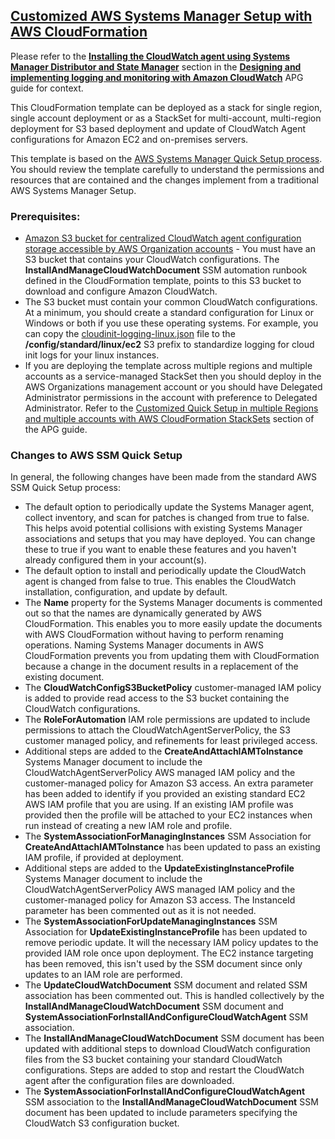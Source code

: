 

## [Customized AWS Systems Manager Setup with AWS CloudFormation](./AWS-QuickSetup-SSMHostMgmt.yaml)
Please refer to the **[Installing the CloudWatch agent using Systems Manager Distributor and State Manager](https://docs.aws.amazon.com/prescriptive-guidance/latest/implementing-logging-monitoring-cloudwatch/install-cloudwatch-systems-manager.html)** section in the **[Designing and implementing logging and monitoring with Amazon CloudWatch](https://docs.aws.amazon.com/prescriptive-guidance/latest/implementing-logging-monitoring-cloudwatch/welcome.html?did=pg_card&trk=pg_card)** APG guide for context.  

This CloudFormation template can be deployed as a stack for single region, single account deployment or as a StackSet for multi-account, multi-region deployment for S3 based deployment and update of CloudWatch Agent configurations for Amazon EC2 and on-premises servers.

This template is based on the [AWS Systems Manager Quick Setup process](https://docs.aws.amazon.com/systems-manager/latest/userguide/systems-manager-quick-setup.html).  You should review the template carefully to understand the permissions and resources that are contained and the changes implement from a traditional AWS Systems Manager Setup.

### Prerequisites:

* [Amazon S3 bucket for centralized CloudWatch agent configuration storage accessible by AWS Organization accounts](../cloudwatch-config-s3-bucket.yaml) - You must have an S3 bucket that contains your CloudWatch configurations.  The **InstallAndManageCloudWatchDocument** SSM automation runbook defined in the CloudFormation template, points to this S3 bucket to download and configure Amazon CloudWatch.
* The S3 bucket must contain your common CloudWatch configurations.  At a minimum, you should create a standard configuration for Linux or Windows or both if you use these operating systems.  For example, you can copy the [cloudinit-logging-linux.json](./cloudinit-logging-linux.json) file to the **/config/standard/linux/ec2** S3 prefix to standardize logging for cloud init logs for your linux instances.
* If you are deploying the template across multiple regions and multiple accounts as a service-managed StackSet then you should deploy in the AWS Organizations management account or you should have Delegated Administrator permissions in the account with preference to Delegated Administrator.  Refer to the [Customized Quick Setup in multiple Regions and multiple accounts with AWS CloudFormation StackSets](https://docs.aws.amazon.com/prescriptive-guidance/latest/implementing-logging-monitoring-cloudwatch/install-cloudwatch-systems-manager.html#cloudformation-multiple-accounts-regions) section of the APG guide.


### Changes to AWS SSM Quick Setup
In general, the following changes have been made from the standard AWS SSM Quick Setup process:

* The default option to periodically update the Systems Manager agent, collect inventory, and scan for patches is changed from true to false. This helps avoid potential collisions with existing Systems Manager associations and setups that you may have deployed. You can change these to true if you want to enable these features and you haven't already configured them in your account(s).
* The default option to install and periodically update the CloudWatch agent is changed from false to true. This enables the CloudWatch installation, configuration, and update by default.
* The **Name** property for the Systems Manager documents is commented out so that the names are dynamically generated by AWS CloudFormation. This enables you to more easily update the documents with AWS CloudFormation without having to perform renaming operations. Naming Systems Manager documents in AWS CloudFormation prevents you from updating them with CloudFormation because a change in the document results in a replacement of the existing document.
* The **CloudWatchConfigS3BucketPolicy** customer-managed IAM policy is added to provide read access to the S3 bucket containing the CloudWatch configurations.
* The **RoleForAutomation** IAM role permissions are updated to include permissions to attach the CloudWatchAgentServerPolicy, the S3 customer managed policy, and refinements for least privileged access.
* Additional steps are added to the **CreateAndAttachIAMToInstance** Systems Manager document to include the CloudWatchAgentServerPolicy AWS managed IAM policy and the customer-managed policy for Amazon S3 access.  An extra parameter has been added to identify if you provided an existing standard EC2 AWS IAM profile that you are using.  If an existing IAM profile was provided then the profile will be attached to your EC2 instances when run instead of creating a new IAM role and profile.
* The **SystemAssociationForManagingInstances** SSM Association for **CreateAndAttachIAMToInstance** has been updated to pass an existing IAM profile, if provided at deployment.
* Additional steps are added to the **UpdateExistingInstanceProfile** Systems Manager document to include the CloudWatchAgentServerPolicy AWS managed IAM policy and the customer-managed policy for Amazon S3 access.  The InstanceId parameter has been commented out as it is not needed.
* The **SystemAssociationForUpdateManagingInstances** SSM Association for **UpdateExistingInstanceProfile** has been updated to remove periodic update.  It will the necessary IAM policy updates to the provided IAM role once upon deployment.  The EC2 instance targeting has been removed, this isn't used by the SSM document since only updates to an IAM role are performed.
* The **UpdateCloudWatchDocument** SSM document and related SSM association has been commented out.  This is handled collectively by the **InstallAndManageCloudWatchDocument** SSM document and **SystemAssociationForInstallAndConfigureCloudWatchAgent** SSM association.     
* The **InstallAndManageCloudWatchDocument** SSM document has been updated with additional steps to download CloudWatch configuration files from the S3 bucket containing your standard CloudWatch configurations. Steps are added to stop and restart the CloudWatch agent after the configuration files are downloaded.
* The **SystemAssociationForInstallAndConfigureCloudWatchAgent** SSM association to the **InstallAndManageCloudWatchDocument** SSM document has been updated to include parameters specifying the CloudWatch S3 configuration bucket.